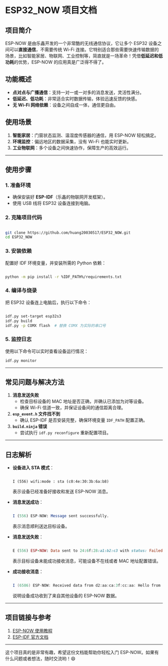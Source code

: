# **ESP32_NOW 项目文档**

## **项目简介**

ESP-NOW 是由乐鑫开发的一个非常酷的无线通信协议，它让多个 ESP32 设备之间可以**直接通信**，不需要传统 Wi-Fi 连接。它特别适合那些需要快速传输数据的场景，比如智能家居、物联网、工业控制等，简直就是一场革命！凭借**低延迟和低功耗**的优势，ESP-NOW 的应用真是广泛得不得了。

## **功能概述**

- **点对点与广播通信**：支持一对一或一对多的消息发送，灵活性满分。
- **低延迟、低功耗**：非常适合实时数据传输，体验迅速反馈的快感。
- **无 Wi-Fi 网络依赖**：设备之间自成一体，通信更自由。

## **使用场景**

1. **智能家居**：门窗状态监测、温湿度传感器的通信，用 ESP-NOW 轻松搞定。
2. **环境监控**：偏远地区的数据采集，没有 Wi-Fi 也能实时更新。
3. **工业物联网**：多个设备之间快速协作，保障生产的高效运行。

---

## **使用步骤**

### **1. 准备环境**

- 确保安装好 **ESP-IDF**（乐鑫的物联网开发框架）。
- 使用 USB 线将 ESP32 设备连接到电脑。

### **2. 克隆项目代码**

```bash

git clone https://github.com/huang20030517/ESP32_NOW.git
cd ESP32_NOW
```

### **3. 安装依赖**

配置好 IDF 环境变量，并安装所需的 Python 依赖：

```bash

python -m pip install -r %IDF_PATH%/requirements.txt

```

### **4. 编译与烧录**

把 ESP32 设备连上电脑后，执行以下命令：

```bash

idf.py set-target esp32s3
idf.py build
idf.py -p COMX flash  # 替换 COMX 为实际的串口号

```

### **5. 监控日志**

使用以下命令可以实时查看设备运行情况：

```bash
idf.py monitor

```

---

## **常见问题与解决方法**

1. **消息发送失败**
    - 检查目标设备的 MAC 地址是否正确，并确认已添加为对等设备。
    - 确保 Wi-Fi 信道一致，并保证设备间的通信距离合理。
2. **`esp_event.h` 文件找不到**
    - 确认 ESP-IDF 是否安装完整，确保环境变量 `IDF_PATH` 配置正确。
3. **`build.ninja` 错误**
    - 尝试执行 `idf.py reconfigure` 重新配置项目。

---

## **日志解析**

- **设备进入 STA 模式**：
    
    ```less
    
    I (556) wifi:mode : sta (c0:4e:30:3b:6a:b8)
    
    ```
    
    表示设备已经准备好接收和发送 ESP-NOW 消息。
    
- **消息发送成功**：
    
    ```mathematica
    
    I (556) ESP-NOW: Message sent successfully.
    
    ```
    
    表示消息顺利送达目标设备。
    
- **消息发送失败**：
    
    ```ruby
    
    E (556) ESP-NOW: Data sent to 24:6f:28:a1:b2:c3 with status: Failed
    
    ```
    
    表示目标设备未能成功接收消息，可能设备不在线或者 MAC 地址配置错误。
    
- **成功接收消息**：
    
    ```csharp
    
    I (6586) ESP-NOW: Received data from d2:aa:ca:3f:cc:aa: Hello from ESP-NOW!
    
    ```
    
    说明设备成功收到了来自其他设备的 ESP-NOW 数据。
    

---

## **项目链接与参考**

1. [ESP-NOW 使用教程](https://randomnerdtutorials.com/esp-now-esp32-arduino-ide/)
2. [ESP-IDF 官方文档](https://docs.espressif.com/projects/esp-idf/zh_CN/latest/)

---

这个项目真的是非常有趣，希望这份文档能帮助你轻松入门 ESP-NOW。如果有什么问题或者想法，随时交流哟！😄
